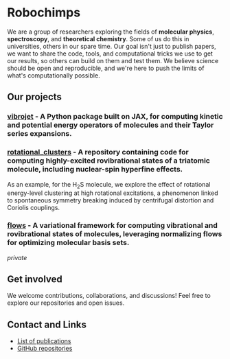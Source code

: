# Robochimps ![]()

We are a group of researchers exploring the fields of **molecular physics**, **spectroscopy**, and **theoretical chemistry**.
Some of us do this in universities, others in our spare time.
Our goal isn't just to publish papers, we want to share the code, tools, and computational tricks we use to get our results, so others can build on them and test them.
We believe science should be open and reproducible, and we're here to push the limits of what's computationally possible.

## Our  projects
### [vibrojet](https://github.com/robochimps/vibrojet) - A Python package built on **JAX**, for computing **kinetic** and **potential energy operators** of molecules and their **Taylor series expansions**.
### [rotational_clusters](https://github.com/robochimps/rotational_clusters) - A repository containing code for computing highly-excited rovibrational states of a triatomic molecule, including nuclear-spin hyperfine effects.
As an example, for the $\text{H}_2\text{S}$ molecule, we explore the effect of rotational energy-level clustering at high rotational excitations, a phenomenon linked to spontaneous symmetry breaking induced by centrifugal distortion and Coriolis couplings.
### [flows](https://github.com/robochimps/flows) - A variational framework for computing vibrational and rovibrational states of molecules, leveraging **normalizing flows** for optimizing molecular basis sets.
_private_

## Get involved
We welcome contributions, collaborations, and discussions!
Feel free to explore our repositories and open issues.


## Contact and Links
- [List of publications](list_of_publications.md)
- [GitHub repositories](https://github.com/orgs/robochimps/repositories)
